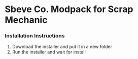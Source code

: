 # Sbeve Co. Modpack for Scrap Mechanic

### Installation Instructions
  1. Download the installer and put it in a new folder
  2. Run the installer and wait for install
